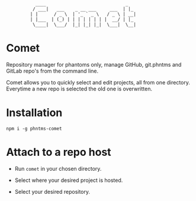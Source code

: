                ____                              _
              / ___|   ___    _ __ ___     ___  | |_
             | |      / _ \  | '_ ` _ \   / _ \ | __|
             | |___  | (_) | | | | | | | |  __/ | |_
              \____|  \___/  |_| |_| |_|  \___|  \__|
  
Comet
=====

Repository manager for phantoms only,
manage GitHub, git.phntms and GitLab repo's from the command line.

Comet allows you to quickly select and edit projects, all from one directory.<br>
Everytime a new repo is selected the old one is overwritten.

# Installation

`npm i -g phntms-comet`

# Attach to a repo host

* Run `comet` in your chosen directory.

* Select where your desired project is hosted.

* Select your desired repository.









